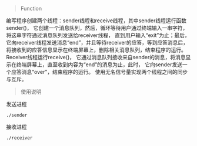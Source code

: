 >Function 

编写程序创建两个线程：sender线程和receive线程，其中sender线程运行函数sender()，
它创建一个消息队列，然后，循环等待用户通过终端输入一串字符，将这串字符通过消息队列发送给receiver线程，
直到用户输入“exit”为止；最后，它向receiver线程发送消息“end”，并且等待receiver的应答，等到应答消息后，
将接收到的应答信息显示在终端屏幕上，删除相关消息队列，结束程序的运行。Receiver线程运行receive()，
它通过消息队列接收来自sender的消息，将消息显示在终端屏幕上，直至收到内容为“end”的消息为止，此时，
它向sender发送一个应答消息“over”，结束程序的运行。
使用无名信号量实现两个线程之间的同步与互斥。


>使用说明

发送进程
```
./sender
```

接收进程
```
./receiver
```
